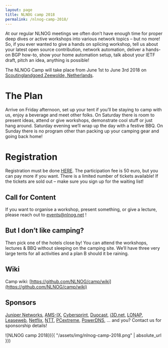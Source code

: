 ```yaml
---
layout: page
title: NLNOG camp 2018
permalink: /nlnog-camp-2018/
---
```


At our regular NLNOG meetings we often don’t have enough time for proper deep dives or active workshops into various network topics – but no more! So, if you ever wanted to give a hands on splicing workshop, tell us about your latest open source contribution, network automation, deliver a hands-on BGP how-to, show your home automation setup, talk about your IETF draft, pitch an idea, anything is possible!

The NLNOG Camp will take place from June 1st to June 3rd 2018 on [Scoutinglandgoed Zeewolde, Netherlands](https://scoutinglandgoed.scouting.nl/).

# The Plan

Arrive on Friday afternoon, set up your tent if you’ll be staying to camp with us, enjoy a beverage and meet other folks. On Saturday there is room to present ideas, attend or give workshops, demonstrate cool stuff or just hang around. Saturday evening we’ll wrap up the day with a festive BBQ. On Sunday there is no program other than packing up your camping gear and going back home!

# Registration

Registration must be done [HERE](https://ti.to/nlnog/nlnog-camp-2018). The participation fee is 50 euro, but you can pay more if you want. There is a limited number of tickets available! If the tickets are sold out – make sure you sign up for the waiting list!

## Call for Content

If you want to organise a workshop, present something, or give a lecture, please reach out to events@nlnog.net !

## But I don’t like camping?

Then pick one of the hotels close by! You can attend the workshops, lectures & BBQ without sleeping on the camping site. We’ll have three very large tents for all activities and a plan B should it be raining.

## Wiki

Camp wiki: [https://github.com/NLNOG/camp/wiki](https://github.com/NLNOG/camp/wiki)

## Sponsors

[Juniper Networks](https://juniper.net/), [AMS-IX](https://ams-ix.net/), [Cybersprint](https://www.cybersprint.nl/), [Duocast](https://duocast.nl/), [i3D.net](http://www.i3d.net/), [LONAP](https://www.lonap.net/), [Leaseweb](https://www.leaseweb.com/), [Netflix](https://www.netflix.com), [NTT](https://us.ntt.net/), [PCextreme](https://www.pcextreme.com/), [PowerDNS](https://www.powerdns.com/), … and you? Contact us for sponsorship details!

![NLNOG camp 2018]({{ "/assets/img/nlnog-camp-2018.png" | absolute_url }})

